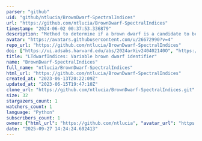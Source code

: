 ```yaml
---
parser: "github"
uid: "github/ntlucia/BrownDwarf-SpectralIndices"
url: "https://github.com/ntlucia/BrownDwarf-SpectralIndices"
timestamp: "2024-06-02 00:37:53.336879"
description: "Method to determine if a brown dwarf is a candidate to be a photometric variable or not, by means of the study of spectral indices."
avatar: "https://avatars.githubusercontent.com/u/26672990?v=4"
repo_url: "https://github.com/ntlucia/BrownDwarf-SpectralIndices"
doi: ["https://ui.adsabs.harvard.edu/abs/2024arXiv240402140O", "https://ui.adsabs.harvard.edu/abs/2024ascl.soft05013O/abstract"]
title: "LTdwarfIndices: Variable brown dwarf identifier"
name: "BrownDwarf-SpectralIndices"
full_name: "ntlucia/BrownDwarf-SpectralIndices"
html_url: "https://github.com/ntlucia/BrownDwarf-SpectralIndices"
created_at: "2023-06-13T20:22:09Z"
updated_at: "2023-06-15T19:47:10Z"
clone_url: "https://github.com/ntlucia/BrownDwarf-SpectralIndices.git"
size: 32
stargazers_count: 1
watchers_count: 1
language: "Python"
subscribers_count: 1
owner: {"html_url": "https://github.com/ntlucia", "avatar_url": "https://avatars.githubusercontent.com/u/26672990?v=4", "login": "ntlucia", "type": "User"}
date: "2025-09-27 14:24:24.692413"
---
```

